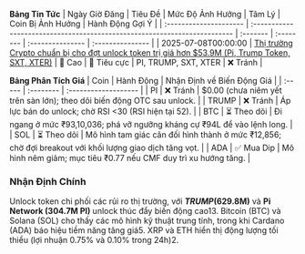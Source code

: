 **Bảng Tin Tức**
| Ngày Giờ Đăng       | Tiêu Đề                                                                 | Mức Độ Ảnh Hưởng   | Tâm Lý | Coin Bị Ảnh Hưởng | Hành Động Gợi Ý |
| :--------------------- | :------------------------------------------------------------------------ | :------- | :-------- | :--------------- | :--------------- |
| 2025-07-08T00:00:00   | [Thị trường Crypto chuẩn bị cho đợt unlock token trị giá hơn $53.9M (Pi, Trump Token, SXT, XTER)](https://www.ainvest.com/news/crypto-markets-brace-july-2025-token-unlocks-volatility-expected-2507/) | 🚨 Cao | 🔴 Tiêu cực | PI, TRUMP, SXT, XTER | ❌ Tránh |

**Bảng Phân Tích Giá**
| Coin   | Hành Động    | Nhận Định về Biến Động Giá |
| :----- | :-------- | :------------------- |
| PI     | ❌ Tránh  | $0.00 (chưa niêm yết trên sàn lớn); theo dõi biến động OTC sau unlock. |
| TRUMP  | ❌ Tránh  | Áp lực bán do unlock; chờ RSI <30 (RSI hiện tại 52). |
| BTC    | ⏳ Theo dõi  | Đi ngang ở mức ₹93,10,036; phá vỡ ngưỡng kháng cự ₹94L để vào lệnh long. |
| SOL    | ⏳ Theo dõi  | Mô hình tam giác cân đối hình thành ở mức ₹12,856; chờ đợi breakout với khối lượng giao dịch tăng vọt. |
| ADA    | ✅ Mua Dip | Mô hình nêm giảm; mục tiêu ₹0.77 nếu CMF duy trì xu hướng tăng. |

### Nhận Định Chính
Unlock token chi phối các rủi ro thị trường, với **$TRUMP ($629.8M)** và **Pi Network (304.7M PI)** unlock thúc đẩy biến động cao13. Bitcoin (BTC) và Solana (SOL) cho thấy các mô hình kỹ thuật trung tính, trong khi Cardano (ADA) báo hiệu tiềm năng tăng giá5. XRP và ETH hiển thị động lượng tối thiểu (lợi nhuận 0.75% và 0.10% trong 24h)2.